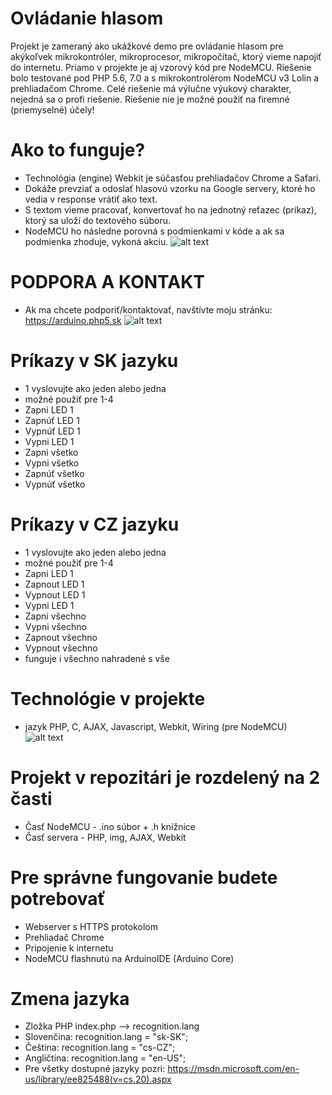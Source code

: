 # Ovládanie hlasom 
Projekt je zameraný ako ukážkové demo pre ovládanie hlasom pre akýkoľvek mikrokontróler, mikroprocesor, mikropočítač, ktorý vieme napojiť do internetu. Priamo v projekte je aj vzorový kód pre NodeMCU. Riešenie bolo testované pod PHP 5.6, 7.0 a s mikrokontrolérom NodeMCU v3 Lolin a prehliadačom Chrome. Celé riešenie má výlučne výukový charakter, nejedná sa o profi riešenie. Riešenie nie je možné použiť na firemné (priemyselné) účely!

# Ako to funguje?
* Technológia (engine) Webkit je súčasťou prehliadačov Chrome a Safari. 
* Dokáže prevziať a odoslať hlasovú vzorku na Google servery, ktoré ho vedia v response vrátiť ako text. 
* S textom vieme pracovať, konvertovať ho na jednotný reťazec (príkaz), ktorý sa uloží do textového súboru. 
* NodeMCU ho následne porovná s podmienkami v kóde a ak sa podmienka zhoduje, vykoná akciu.
![alt text](https://i.nahraj.to/f/1TRj.PNG)

# PODPORA A KONTAKT
* Ak ma chcete podporiť/kontaktovať, navštívte moju stránku: https://arduino.php5.sk
![alt text](https://researchautism.org/wp-content/uploads/2016/03/interface-donate-hand-graphic-icon.png)

# Príkazy v SK jazyku
* 1 vyslovujte ako jeden alebo jedna
* možné použiť pre 1-4
* Zapni LED 1
* Zapnúť LED 1 
* Vypnúť LED 1
* Vypni LED 1
* Zapni všetko
* Vypni  všetko
* Zapnúť všetko
* Vypnúť všetko
# Príkazy v CZ jazyku
* 1 vyslovujte ako jeden alebo jedna
* možné použiť pre 1-4
* Zapni LED 1
* Zapnout LED 1 
* Vypnout LED 1
* Vypni LED 1
* Zapni všechno
* Vypni všechno
* Zapnout všechno
* Vypnout všechno
* funguje i všechno nahradené s vše

# Technológie v projekte
* jazyk PHP, C, AJAX, Javascript, Webkit, Wiring (pre NodeMCU)
![alt text](http://www.veramate.com/Content/images/VeraMate/voice-control.png)

# Projekt v repozitári je rozdelený na 2 časti
* Časť NodeMCU - .ino súbor + .h knižnice
* Časť servera - PHP, img, AJAX, Webkit

# Pre správne fungovanie budete potrebovať
* Webserver s HTTPS protokolom
* Prehliadač Chrome
* Pripojenie k internetu
* NodeMCU flashnutú na ArduinoIDE (Arduino Core)

# Zmena jazyka 
* Zložka PHP index.php --> recognition.lang
* Slovenčina: recognition.lang = "sk-SK";
* Čeština:  recognition.lang = "cs-CZ";
* Angličtina: recognition.lang = "en-US";
* Pre všetky dostupné jazyky pozri: https://msdn.microsoft.com/en-us/library/ee825488(v=cs.20).aspx

